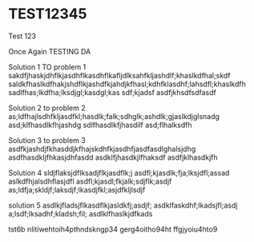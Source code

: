 # TEST12345


Test 123

Once Again TESTING DA


Solution 1 TO problem 1 
sakdfjhaskjdhflkjasdhflkasdhflkafljdlksahfkljashdlf;khaslkdfhal;skdf
saldkfhaslkdfhakjshdflkjashdfkjahdjkfhasl;kdhfklasdhf;lahsdfl;khaslkdfh
sadlfhas;lkdfha;lksdjgl;kasdgl;kas
sdf;kjadsf
asdfjkhsdfsdfasdf


Solution 2 to problem 2
as;ldfhajlsdhfkljasdfkl;hasdlk;falk;sdhglk;ashdlk;gjaslkdjglsnadg
asd;klfhasdlkfhjashdg
sdlfhasdlkfjhasdilf
asd;flhalksdfh

Solution 3 to problem 3
asdfkjashdjfkhasddjkfhajskdhfkjasdhfjasdfasdlghalsjdhg
asdfhasdkljfhkasjdhfasdd
asdklfjhasdkjlfhaksdf
asdfjklhasdkjfh





Solution 4 sldjflaksjdflksadjflkjasdflk;j
asdfl;kjasdlk;fja;lksjdfl;assad
aslkdfhjalsdhflasjdfl
asdfl;kjasdl;fkjalk;sdjflk;asdjf
as;ldfja;skldjf;laksdjf;lkasdjfkl;asjdfkljlsdjf


solution 5 asdlkjfladsjflkasdflkjasldkfj;asdjf;
asdklfaskdhf;lkadsjfl;asdj
a;lsdf;lksadhf;kladsh;fil;
asdlklfhaslkjdfkads

tst6b nlitiwehtoih4pthndskngp34
gerg4oitho94ht
ffgjyoiu4hto9